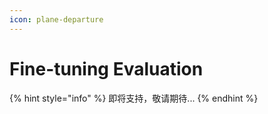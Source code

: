 ```yaml
---
icon: plane-departure
---
```


# Fine-tuning Evaluation

{% hint style="info" %}
即将支持，敬请期待...
{% endhint %}
